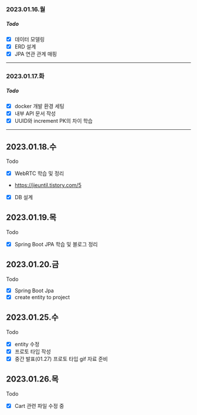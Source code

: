 ### 2023.01.16.월

##### Todo
- [x]  데이터 모델링
- [x]  ERD 설계
- [x]  JPA 연관 관계 매핑

---

### 2023.01.17.화

##### Todo 
- [x]  docker 개발 환경 세팅
- [x]  내부 API 문서 작성
- [x]  UUID와 increment PK의 차이 학습

---

## 2023.01.18.수

Todo

- [x] WebRTC 학습 및 정리
- https://jieuntil.tistory.com/5
- [x]  DB 설계

## 2023.01.19.목

Todo

- [x] Spring Boot JPA 학습 및 블로그 정리

## 2023.01.20.금

Todo

- [x] Spring Boot Jpa
- [x] create entity to project

## 2023.01.25.수

Todo

- [x] entity 수정
- [x] 프로토 타입 작성
- [x] 중간 발표(01.27) 프로토 타입 gif 자료 준비 

## 2023.01.26.목

Todo

- [x] Cart 관련 파일 수정 중


